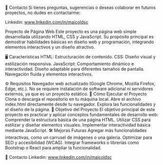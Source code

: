 📧 Contacto
Si tienes preguntas, sugerencias o deseas colaborar en futuros proyectos, no dudes en contactarme:

Linkedin: www.linkedin.com/in/maicoldsc


Proyecto de Página Web
Este proyecto es una página web simple desarrollada utilizando HTML, CSS y JavaScript. Su propósito principal es 
demostrar habilidades básicas en diseño web y programación, integrando elementos interactivos y un diseño atractivo.

🖥️ Características
HTML: Estructuración de contenido.
CSS: Diseño visual y estilización responsiva.
JavaScript: Comportamiento dinámico e interactividad.
Diseño adaptable para diferentes tamaños de pantalla.
Navegación fluida y elementos interactivos.

⚙️ Requisitos
Navegador web actualizado (Google Chrome, Mozilla Firefox, Edge, etc.).
No se requiere instalación de software adicional ni servidores externos, ya que es un proyecto estático.
🚀 Cómo Ejecutar el Proyecto
Clona o descarga el repositorio en tu máquina local.
Abre el archivo index.html directamente desde tu navegador.
Explora las funcionalidades y el diseño de la página.
🎯 Objetivo del Proyecto
El objetivo principal de este proyecto es practicar y aplicar conceptos fundamentales de desarrollo web:
Comprender la estructura básica de una página HTML.
Utilizar CSS para estilizar y diseñar elementos visuales.
Implementar interactividad básica mediante JavaScript.
🛠️ Mejoras Futuras
Agregar más funcionalidades interactivas, como un carrusel de imágenes o una galería.
Optimizar para SEO y accesibilidad (WCAG).
Integrar frameworks o librerías como Bootstrap o React para ampliar la funcionalidad.

📧 Contacto
Linkedin: www.linkedin.com/in/maicoldsc
